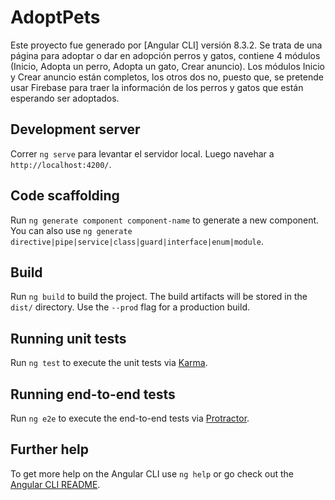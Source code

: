 # AdoptPets

Este proyecto fue generado por [Angular CLI] versión 8.3.2.
Se trata de una página para adoptar o dar en adopción perros y gatos, contiene 4 módulos (Inicio, Adopta un perro, Adopta un gato, Crear anuncio). Los módulos Inicio y Crear anuncio están completos, los otros dos no, puesto que, se pretende usar Firebase para traer la información de los perros y gatos que están esperando ser adoptados. 

## Development server

Correr `ng serve` para levantar el servidor local. 
Luego navehar a `http://localhost:4200/`. 

## Code scaffolding

Run `ng generate component component-name` to generate a new component. You can also use `ng generate directive|pipe|service|class|guard|interface|enum|module`.

## Build

Run `ng build` to build the project. The build artifacts will be stored in the `dist/` directory. Use the `--prod` flag for a production build.

## Running unit tests

Run `ng test` to execute the unit tests via [Karma](https://karma-runner.github.io).

## Running end-to-end tests

Run `ng e2e` to execute the end-to-end tests via [Protractor](http://www.protractortest.org/).

## Further help

To get more help on the Angular CLI use `ng help` or go check out the [Angular CLI README](https://github.com/angular/angular-cli/blob/master/README.md).
